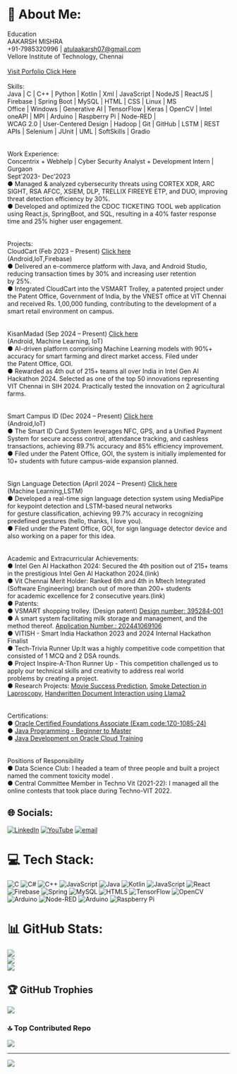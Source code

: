 # 💫 About Me:
Education <br>AAKARSH MISHRA <br> +91-7985320996  | atulaakarsh07@gmail.com <br>Vellore Institute of Technology, Chennai <br> <br>[Visit Porfolio Click Here](https://aakarsh-portfolio.vercel.app/)<br>                                                                                                      <br>Skills:</br> Java | C | C++ | Python | Kotlin | Xml | JavaScript | NodeJS | ReactJS | Firebase | Spring Boot | MySQL | HTML | CSS | Linux | MS <br>Office | Windows | Generative AI | TensorFlow | Keras | OpenCV | Intel oneAPI | MPI | Arduino | Raspberry Pi | Node-RED | <br>WCAG 2.0 | User-Centered Design | Hadoop | Git | GitHub | LSTM | REST APIs | Selenium | JUnit | UML | SoftSkills | Gradio<br><br> <br>
Work Experience: <br>Concentrix + Webhelp | Cyber Security Analyst + Development Intern | Gurgaon                       <br>Sept’2023- Dec’2023 <br>● Managed & analyzed cybersecurity threats using CORTEX XDR, ARC SIGHT, RSA AFCC, XSIEM, DLP, TRELLIX FIREEYE ETP, and DUO, improving threat detection efficiency by 30%. <br>● Developed and optimized the CDOC TICKETING TOOL web application using React.js, SpringBoot, and SQL, resulting in a 40% faster response time and 25% higher user engagement. <br><br><br>Projects: <br>CloudCart (Feb 2023 – Present) [Click here](https://github.com/AakarshMishra/CloudCart)                                                                  <br>(Android,IoT,Firebase) <br>● Delivered an e-commerce platform with Java, and Android Studio, reducing transaction times by 30% and increasing user retention <br>by 25%.  <br>● Integrated CloudCart into the VSMART Trolley, a patented project under the Patent Office, Government of India, by the VNEST office at VIT Chennai and received Rs. 1,00,000 funding, contributing to the development of a smart retail environment on campus. <br><br><br>KisanMadad (Sep 2024 – Present) [Click here](https://github.com/AakarshMishra/KisanMadad-IntelHackathon)                                                                                               <br>(Android, Machine Learning, IoT) <br>● AI-driven platform comprising Machine Learning models with 90%+ accuracy for smart farming and direct market access. Filed under <br>the Patent Office, GOI. <br>● Rewarded as 4th out of 215+ teams all over India in Intel Gen AI Hackathon 2024. Selected as one of the top 50 innovations representing VIT Chennai in SIH 2024. Practically tested the innovation on 2 agricultural farms. <br><br><br>Smart Campus ID (Dec 2024 – Present) [Click here](https://github.com/AakarshMishra/Smart-Campus-ID-main)                                                                                                                      <br>(Android,IoT) <br>● The Smart ID Card System leverages NFC, GPS, and a Unified Payment System for secure access control, attendance tracking, and cashless transactions, achieving 89.7% accuracy and 85% efficiency improvement.  <br>● Filed under the Patent Office, GOI, the system is initially implemented for 10+ students with future campus-wide expansion planned. <br><br><br>Sign Language Detection (April 2024 – Present) [Click here](https://github.com/AakarshMishra/Smart-Campus-ID-main)                                                                                 <br>(Machine Learning,LSTM) <br>● Developed a real-time sign language detection system using MediaPipe for keypoint detection and LSTM-based neural networks <br>for gesture classification, achieving 99.7% accuracy in recognizing predefined gestures (hello, thanks, I love you). <br>● Filed under the Patent Office, GOI, for sign language detector device and also working on a paper for this idea. <br><br><br>Academic and Extracurricular Achievements: <br>● Intel Gen AI Hackathon 2024: Secured the 4th position out of 215+ teams in the prestigious Intel Gen AI Hackathon 2024.(link) <br>● Vit Chennai Merit Holder: Ranked 6th and 4th in Mtech Integrated (Software Engineering) branch out of more than 200+ students <br>for academic excellence for 2 consecutive years.(link) <br>● Patents: <br>● VSMART shopping trolley. (Design patent) [Design number: 395284-001](https://drive.google.com/file/d/1a-GQ5ApCsiJxXBbraAocuj5IKK0p_Eyi/view) <br>● A smart system facilitating milk storage and management, and the method thereof. [Application Number.: 202441069106](https://drive.google.com/file/d/1kkWi5CnBcF5SOXg_B_0-tOgOau9SCMkS/view) <br>● VITISH - Smart India Hackathon 2023 and 2024 Internal Hackathon Finalist  <br>● Tech-Trivia Runner Up:It was a highly competitive code competition that consisted of 1 MCQ and 2 DSA rounds. <br>● Project Inspire-A-Thon Runner Up - This competition challenged us to apply our technical skills and creativity to address real world <br>problems by creating a project. <br>● Research Projects: [Movie Success Prediction](https://github.com/AakarshMishra/MOVIE-PREDICTION-USING-ENSEMBLE-LEARNING-main), [Smoke Detection in Laproscopy](https://github.com/AakarshMishra/Smoke-Detection-in-Laproscopic-Surgery-main), [Handwritten Document Interaction using Llama2](https://github.com/AakarshMishra/handwritten_text_detection_and_recognition-master) <br><br><br>Certifications: <br>● [Oracle Certified Foundations Associate (Exam code:1Z0-1085-24)](https://drive.google.com/file/d/1CN9Vzu3p1i0ajybsB_Ux2bkIOP_rBQEt/view) <br>● [Java Programming - Beginner to Master](https://drive.google.com/file/d/1Q4JAc1INUKPQaa7bSUPaTbw4mPuVyYLv/view) <br>● [Java Development on Oracle Cloud Training](https://drive.google.com/file/d/1xxojiJ58me7liNHE5JvdRZsN15KaPFgN/view) <br><br><br>Positions of Responsibility <br>● Data Science Club: I headed a team of three people and built a project named the comment toxicity model . <br>● Central Committee Member in Techno Vit (2021-22): I managed all the online contests that took place during Techno-VIT 2022. 


## 🌐 Socials:
[![LinkedIn](https://img.shields.io/badge/LinkedIn-%230077B5.svg?logo=linkedin&logoColor=white)](https://linkedin.com/in/https://www.linkedin.com/in/aakarsh-mishra07/) [![YouTube](https://img.shields.io/badge/YouTube-%23FF0000.svg?logo=YouTube&logoColor=white)](https://youtube.com/@https://www.youtube.com/@AakarshMishra07) [![email](https://img.shields.io/badge/Email-D14836?logo=gmail&logoColor=white)](mailto:atulaakarsh07@gmail.com) 

# 💻 Tech Stack:
![C](https://img.shields.io/badge/c-%2300599C.svg?style=for-the-badge&logo=c&logoColor=white) ![C#](https://img.shields.io/badge/c%23-%23239120.svg?style=for-the-badge&logo=csharp&logoColor=white) ![C++](https://img.shields.io/badge/c++-%2300599C.svg?style=for-the-badge&logo=c%2B%2B&logoColor=white) ![JavaScript](https://img.shields.io/badge/javascript-%23323330.svg?style=for-the-badge&logo=javascript&logoColor=%23F7DF1E) ![Java](https://img.shields.io/badge/java-%23ED8B00.svg?style=for-the-badge&logo=openjdk&logoColor=white) ![Kotlin](https://img.shields.io/badge/kotlin-%237F52FF.svg?style=for-the-badge&logo=kotlin&logoColor=white) ![JavaScript](https://img.shields.io/badge/javascript-%23323330.svg?style=for-the-badge&logo=javascript&logoColor=%23F7DF1E) ![React](https://img.shields.io/badge/react-%2320232a.svg?style=for-the-badge&logo=react&logoColor=%2361DAFB) ![Firebase](https://img.shields.io/badge/firebase-%23039BE5.svg?style=for-the-badge&logo=firebase) ![Spring](https://img.shields.io/badge/spring-%236DB33F.svg?style=for-the-badge&logo=spring&logoColor=white) ![MySQL](https://img.shields.io/badge/mysql-4479A1.svg?style=for-the-badge&logo=mysql&logoColor=white) ![HTML5](https://img.shields.io/badge/html5-%23E34F26.svg?style=for-the-badge&logo=html5&logoColor=white) ![TensorFlow](https://img.shields.io/badge/TensorFlow-%23FF6F00.svg?style=for-the-badge&logo=TensorFlow&logoColor=white) ![OpenCV](https://img.shields.io/badge/opencv-%23white.svg?style=for-the-badge&logo=opencv&logoColor=white) ![Arduino](https://img.shields.io/badge/-Arduino-00979D?style=for-the-badge&logo=Arduino&logoColor=white) ![Node-RED](https://img.shields.io/badge/Node--RED-%238F0000.svg?style=for-the-badge&logo=node-red&logoColor=white) ![Arduino](https://img.shields.io/badge/-Arduino-00979D?style=for-the-badge&logo=Arduino&logoColor=white) ![Raspberry Pi](https://img.shields.io/badge/-Raspberry_Pi-C51A4A?style=for-the-badge&logo=Raspberry-Pi)
# 📊 GitHub Stats:
![](https://github-readme-stats.vercel.app/api?username=AakarshMishra&theme=city_lights&hide_border=false&include_all_commits=true&count_private=true)<br/>
![](https://github-readme-streak-stats.herokuapp.com/?user=AakarshMishra&theme=city_lights&hide_border=false)<br/>
![](https://github-readme-stats.vercel.app/api/top-langs/?username=AakarshMishra&theme=city_lights&hide_border=false&include_all_commits=true&count_private=true&layout=compact)

## 🏆 GitHub Trophies
![](https://github-profile-trophy.vercel.app/?username=AakarshMishra&theme=shadow_red&no-frame=false&no-bg=true&margin-w=4)

### 🔝 Top Contributed Repo
![](https://github-contributor-stats.vercel.app/api?username=AakarshMishra&limit=5&theme=dark&combine_all_yearly_contributions=true)

---
[![](https://visitcount.itsvg.in/api?id=AakarshMishra&icon=0&color=0)](https://visitcount.itsvg.in)

<!-- Proudly created with GPRM ( https://gprm.itsvg.in ) -->
